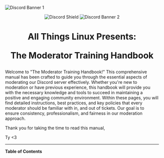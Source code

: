 ![Discord Banner 1](https://i.imgur.com/6kxPNlG.png)
<p align="center">
  <img src="https://discordapp.com/api/guilds/1172245377395728464/widget.png?style=shield" alt="Discord Shield">
  <img src="https://dcbadge.vercel.app/api/server/linux?style=flat&theme=clean" alt="Discord Banner 2">
</p>


<h1 align="center">
  All Things Linux Presents:
  
  The Moderator Training Handbook
</h1>

Welcome to "The Moderator Training Handbook!" This comprehensive manual has been crafted to guide you through the essential aspects of moderating our Discord server effectively. Whether you're new to moderation or have previous experience, this handbook will provide you with the necessary knowledge and tools to succeed in maintaining a positive and engaging community environment. Within these pages, you will find detailed instructions, best practices, and key policies that every moderator should be familiar with in, and out of tickets. Our goal is to ensure consistency, professionalism, and fairness in our moderation approach. 

Thank you for taking the time to read this manual,

Ty <3

---

<!-- START doctoc generated TOC please keep comment here to allow auto update -->
<!-- DON'T EDIT THIS SECTION, INSTEAD RE-RUN doctoc TO UPDATE -->
**Table of Contents**
